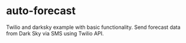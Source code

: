 # auto-forecast

Twilio and darksky example with basic functionality.  Send forecast data from Dark Sky via SMS using Twilio API.  
